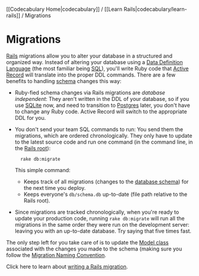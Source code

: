 [[Codecabulary Home|codecabulary]] / [[Learn Rails|codecabulary/learn-rails]] / Migrations

# Migrations

[Rails](http://www.google.com) migrations allow you to alter your database in a structured and organized way. Instead of altering your database using a [Data Definition Language](http://www.google.com) (the most familiar being [SQL](http://www.google.com)), you'll write Ruby code that [Active Record](https://github.com/brettshollenberger/ruby_wiki/blob/master/Active%20Record.md) will translate into the proper DDL commands. There are a few benefits to handling [schema](https://github.com/brettshollenberger/ruby_wiki/blob/master/Schema.md) changes this way:

* Ruby-fied schema changes via Rails migrations are _database independent_: They aren't written in the DDL of your database, so if you use [SQLite](http://www.google.com) now, and need to transition to [Postgres](http://www.google.com) later, you don't have to change any Ruby code. Active Record will switch to the appropriate DDL for you.
* You don't send your team SQL commands to run: You send them the migrations, which are ordered chronologically. They only have to update to the latest source code and run one command (in the command line, in the [Rails root](https://github.com/brettshollenberger/ruby_wiki/blob/master/Rails%20Root.md)):

		rake db:migrate
		
	This simple command:

	* Keeps track of all migrations (changes to the [database schema](https://github.com/brettshollenberger/ruby_wiki/blob/master/Schema.md)) for the next time you deploy.
	* Keeps everyone's `db/schema.db` up-to-date (file path relative to the Rails root).
* Since migrations are tracked chronologically, when you're ready to update your production code, running `rake db:migrate` will run all the migrations in the same order they were run on the development server: leaving you with an up-to-date database. Try saying that five times fast. 

The only step left for you take care of is to update the [Model class](http://google.com) associated with the changes you made to the schema (making sure you follow the [Migration Naming Convention](https://github.com/brettshollenberger/ruby_wiki/blob/master/Naming%20Migrations.md).

Click here to learn about [writing a Rails migration](https://github.com/brettshollenberger/ruby_wiki/blob/master/Writing%20a%20Rails%20Migration.md).
